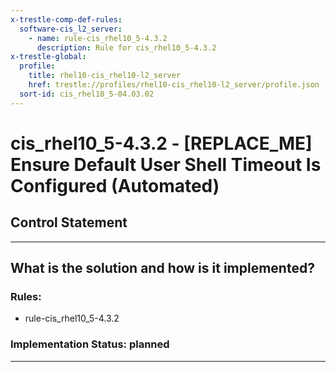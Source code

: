 ```yaml
---
x-trestle-comp-def-rules:
  software-cis_l2_server:
    - name: rule-cis_rhel10_5-4.3.2
      description: Rule for cis_rhel10_5-4.3.2
x-trestle-global:
  profile:
    title: rhel10-cis_rhel10-l2_server
    href: trestle://profiles/rhel10-cis_rhel10-l2_server/profile.json
  sort-id: cis_rhel10_5-04.03.02
---
```


# cis_rhel10_5-4.3.2 - \[REPLACE_ME\] Ensure Default User Shell Timeout Is Configured (Automated)

## Control Statement

______________________________________________________________________

## What is the solution and how is it implemented?

<!-- For implementation status enter one of: implemented, partial, planned, alternative, not-applicable -->

<!-- Note that the list of rules under ### Rules: is read-only and changes will not be captured after assembly to JSON -->

<!-- Add control implementation description here for control: cis_rhel10_5-4.3.2 -->

### Rules:

  - rule-cis_rhel10_5-4.3.2

### Implementation Status: planned

______________________________________________________________________

